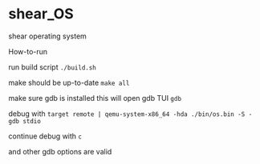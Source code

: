 # shear_OS
shear operating system

How-to-run

run build script
```./build.sh```

make should be up-to-date
```make all```

make sure gdb is installed
this will open gdb TUI
```gdb```

debug with
```target remote | qemu-system-x86_64 -hda ./bin/os.bin -S -gdb stdio```

continue debug with 
```c```

and other gdb options are valid